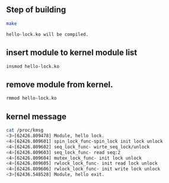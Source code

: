 Step of building
-----
```bash
make
```
	hello-lock.ko will be compiled.
## insert module to kernel module list
	insmod hello-lock.ko
## remove module from kernel.
	rmmod hello-lock.ko
## kernel message
```bash
cat /proc/kmsg
<3>[62426.809478] Module, hello lock.
<4>[62426.809601] spin_lock_func-spin_lock init lock unlock
<4>[62426.809602] seq_lock_func- wirte_seq_lock/unlock
<4>[62426.809603] seq_lock_func- read seq:2
<4>[62426.809604] mutex_lock_func- init lock unlock
<4>[62426.809605] rwlock_lock_func- init read lock unlock
<4>[62426.809606] rwlock_lock_func- init write lock unlock
<3>[62436.548528] Module, hello exit.
```
